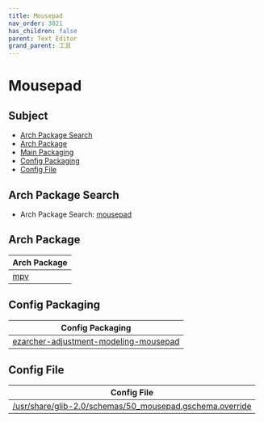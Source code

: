 ```yaml
---
title: Mousepad
nav_order: 3021
has_children: false
parent: Text Editor
grand_parent: 工具
---
```



# Mousepad


## Subject

* [Arch Package Search](#arch-package-search)
* [Arch Package](#arch-package)
* [Main Packaging](#main-packaging)
* [Config Packaging](#config-packaging)
* [Config File](#config-file)


## Arch Package Search

* Arch Package Search: [mousepad](https://archlinux.org/packages/?sort=&q=mousepad&maintainer=&flagged=)


## Arch Package

| Arch Package |
| --- |
| [mpv](https://archlinux.org/packages/extra/x86_64/mousepad/) |


## Config Packaging

| Config Packaging |
| --- |
| [ezarcher-adjustment-modeling-mousepad](https://github.com/samwhelp/ezarcher-adjustment/tree/main/project/ezarcher-adjustment-system/ezarcher-adjustment-packaging/pack/core/tool/ezarcher-adjustment-modeling-mousepad) |


## Config File

| Config File |
| --- |
| [/usr/share/glib-2.0/schemas/50_mousepad.gschema.override](https://github.com/samwhelp/ezarcher-adjustment/blob/main/project/ezarcher-adjustment-system/ezarcher-adjustment-packaging/pack/core/tool/ezarcher-adjustment-modeling-mousepad/asset/overlay/usr/share/glib-2.0/schemas/50_mousepad.gschema.override) |
